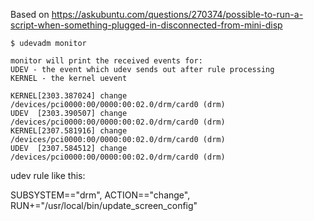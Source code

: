 Based on https://askubuntu.com/questions/270374/possible-to-run-a-script-when-something-plugged-in-disconnected-from-mini-disp

```
$ udevadm monitor

monitor will print the received events for:
UDEV - the event which udev sends out after rule processing
KERNEL - the kernel uevent

KERNEL[2303.387024] change   /devices/pci0000:00/0000:00:02.0/drm/card0 (drm)
UDEV  [2303.390507] change   /devices/pci0000:00/0000:00:02.0/drm/card0 (drm)
KERNEL[2307.581916] change   /devices/pci0000:00/0000:00:02.0/drm/card0 (drm)
UDEV  [2307.584512] change   /devices/pci0000:00/0000:00:02.0/drm/card0 (drm)
```

udev rule like this:

SUBSYSTEM=="drm", ACTION=="change", RUN+="/usr/local/bin/update_screen_config"
